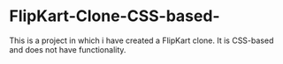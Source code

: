 # FlipKart-Clone-CSS-based-
This is a project in which i have created a FlipKart clone. It is CSS-based and does not have functionality. 
